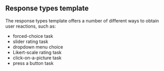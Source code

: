 ## Response types template

The response types template offers a number of different ways to obtain user reactions, such
as:

- forced-choice task
- slider rating task
- dropdown menu choice
- Likert-scale rating task
- click-on-a-picture task 
- press a button task



